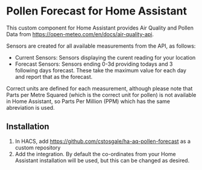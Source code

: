 # Pollen Forecast for Home Assistant

This custom component for Home Assistant provides Air Quality and Pollen Data from https://open-meteo.com/en/docs/air-quality-api.

Sensors are created for all available measurements from the API, as follows:

- Current Sensors: Sensors displaying the curent reading for your location
- Forecast Sensors: Sensors ending 0-3d providing todays and 3 following days forecast. These take the maximum value for each day and report that as the forecast.

Correct units are defined for each measurement, although please note that Parts per Metre Squared (which is the correct unit for pollen) is not available in Home Assistant, so Parts Per Million (PPM) which has the same abreviation is used.

## Installation

1. In HACS, add https://github.com/cstosgale/ha-aq-pollen-forecast as a custom repository
2. Add the integration. By default the co-ordinates from your Home Assistant installation will be used, but this can be changed as desired.

